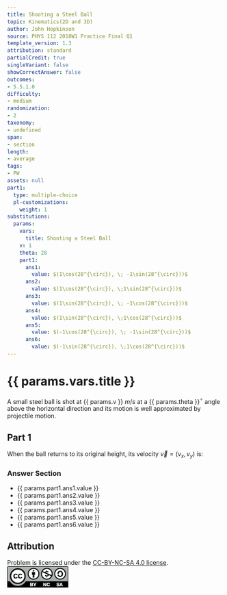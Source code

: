 ```yaml
---
title: Shooting a Steel Ball
topic: Kinematics(2D and 3D)
author: John Hopkinson
source: PHYS 112 2018W1 Practice Final Q1
template_version: 1.3
attribution: standard
partialCredit: true
singleVariant: false
showCorrectAnswer: false
outcomes:
- 5.5.1.0
difficulty:
- medium
randomization:
- 2
taxonomy:
- undefined
span:
- section
length:
- average
tags:
- PW
assets: null
part1:
  type: multiple-choice
  pl-customizations:
    weight: 1
substitutions:
  params:
    vars:
      title: Shooting a Steel Ball
    v: 1
    theta: 28
    part1:
      ans1:
        value: $(1\cos(28^{\circ}), \; -1\sin(28^{\circ}))$
      ans2:
        value: $(1\cos(28^{\circ}), \;1\sin(28^{\circ}))$
      ans3:
        value: $(1\sin(28^{\circ}), \; -1\cos(28^{\circ}))$
      ans4:
        value: $(1\sin(28^{\circ}), \;1\cos(28^{\circ}))$
      ans5:
        value: $(-1\cos(28^{\circ}), \; -1\sin(28^{\circ}))$
      ans6:
        value: $(-1\sin(28^{\circ}), \;1\cos(28^{\circ}))$
---
```

# {{ params.vars.title }}
A small steel ball is shot at {{ params.v }} $m/s$ at a {{ params.theta }}$^{\circ}$ angle above the horizontal direction and its motion is well approximated by projectile motion.

## Part 1

When the ball returns to its original height, its velocity $\overrightarrow{v} = (v_x, v_y)$ is:

### Answer Section

- {{ params.part1.ans1.value }}
- {{ params.part1.ans2.value }}
- {{ params.part1.ans3.value }}
- {{ params.part1.ans4.value }}
- {{ params.part1.ans5.value }}
- {{ params.part1.ans6.value }}

## Attribution

Problem is licensed under the [CC-BY-NC-SA 4.0 license](https://creativecommons.org/licenses/by-nc-sa/4.0/).<br> ![The Creative Commons 4.0 license requiring attribution-BY, non-commercial-NC, and share-alike-SA license.](https://raw.githubusercontent.com/firasm/bits/master/by-nc-sa.png)